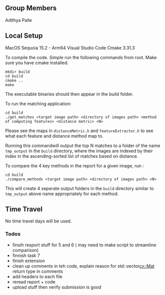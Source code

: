 ## Group Members
Adithya Palle

## Local Setup


MacOS Sequoia 15.2 - Arm64 
Visual Studio Code
Cmake 3.31.3

To compile the code. Simple run the following commands from root. Make sure you have cmake installed.
```
mkdir build
cd build
cmake ..
make
```

The executable binaries should then appear in the build folder.

To run the matching application:

```
cd build
./get_matches <target image path> <directory of images path> <method of computing features> <distance metric> <N>
```

Please see the maps in `distanceMetric.h` and `featureExtractor.h` to see what each feature
and distance method map to.

Running this commandwill output the top N matches to a folder of the name `tmp_output` in the `build` directory, where the images are indexed by their index in the ascending-sorted list of matches based on distance.

To compare the 4 key methods in the report for a given image, run :
```
cd build
./compare_methods <target image path> <directory of images path> <N>
```

This will create 4 seperate output folders in the `build` directory similar to `tmp_output` above name appropriately for each method.

## Time Travel

No time travel days will be used.


### Todos
- finsih resport stuff for 5 and 6 ( may need to make script to streamline comparison)
- finnish task 7  
- finish extension
- clean up comments in teh code, explain reason for std::vector<cv::Mat> return type in comments
- add headers to each file
- reread report + code
- upload stuff then verify submission is good

